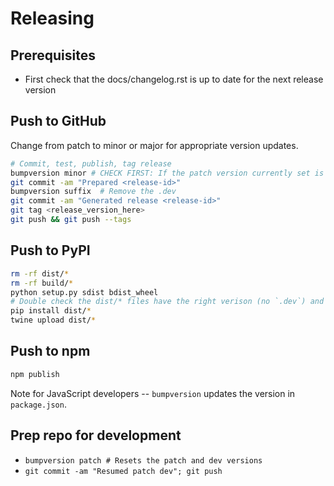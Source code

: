 # Releasing

## Prerequisites

- First check that the docs/changelog.rst is up to date for the next release version

## Push to GitHub

Change from patch to minor or major for appropriate version updates.

```bash
# Commit, test, publish, tag release
bumpversion minor # CHECK FIRST: If the patch version currently set is not sufficient
git commit -am "Prepared <release-id>"
bumpversion suffix  # Remove the .dev
git commit -am "Generated release <release-id>"
git tag <release_version_here>
git push && git push --tags
```

## Push to PyPI

```bash
rm -rf dist/*
rm -rf build/*
python setup.py sdist bdist_wheel
# Double check the dist/* files have the right verison (no `.dev`) and install the wheel to ensure it's good
pip install dist/*
twine upload dist/*
```

## Push to npm

```bash
npm publish
```

Note for JavaScript developers -- `bumpversion` updates the version in `package.json`.

## Prep repo for development

- `bumpversion patch # Resets the patch and dev versions`
- `git commit -am "Resumed patch dev"; git push`
